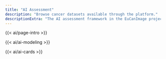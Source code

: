 ```yaml
---
title: "AI Assessment"
description: "Browse cancer datasets available through the platform."
descriptionExtra: "The AI assessment framework in the EuCanImage project includes the Radiomics Quality Score 2.0 (RQS 2.0), which standardizes the evaluation of both deep learning and handcrafted radiomics studies. It incorporates the Radiomics Readiness Levels (RRLs) to provide a structured, stepwise approach to assessing research maturity. The In Silico Trial Platform supports simulated clinical studies to evaluate AI's impact in three settings: clinicians without AI, with AI, and with AI plus explainability. OpenEBench enables researchers to participate in benchmarking events and access public benchmarking results, promoting transparency and comparability of AI methods. Additionally, the project integrates cost-effectiveness analysis to assess the practical and economic value of implementing AI in clinical workflows."
---
```


{{< ai/page-intro >}}

{{< ai/ai-modeling >}}

{{< ai/ai-cards >}}